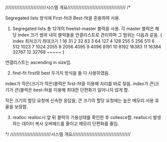 
//////////////////////////시스템 개요/////////////////////////////////////
/*

Segregated lists 방식에 First-fit과 Best-fit을 혼용하여 사용.

1. Segregated lists
총 12개의 freelist-master 블럭을 사용.
각 master 블럭은 해당 index 크기 범위 내의 블럭들을 연결리스트로 관리하며 그 범위는 다음과 같음.
{
    index             최저크기        최대크기
     1                  16               31
     2                  32               63
     3                  64              127
     4                 128              255
     5                 256              511
     6                 512             1023
     7                1024             2055
     8                2056             4095
     9                4096             8191
     10               8192            16383
     11              16384            32767
     12              32768            ~~~~~
}

연결리스트는 ascending in size임.

2. find-fit
first와 best 두가지 방식을 둘 다 사용하였음.

index가 작은(크기가 작은)블럭은 first-fit을 이용해 자리를 바로 찾음.
index가 큰(크기가 큰)블럭은 best-fit을 이용해 최대한 단편화가 일어나지 않게 함.

작은 크기의 할당 요청에 신속한 응답을, 큰 크기의 할당 요청에는 높은 메모리 사용 효율을 보장함.

3. realloc
realloc시 앞 뒤 블럭의 가용상태를 확인한 후 collesce함.
realloc시 발생하는 데이터 복사 오버헤드를 줄이고 메모리 단편화를 줄임.

*/
//////////////////////////시스템 개요/////////////////////////////////////
